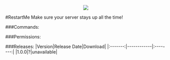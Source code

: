 <p align="center">
  <img src="https://raw.githubusercontent.com/Gamecrafter/PocketMine-Plugins/master/RestartMe/images/icon.png?raw=true"/>
</p>
#RestartMe
Make sure your server stays up all the time!

###Commands:

###Permissions:

###Releases:
|Version|Release Date|Download|
|:-------:|------------|:--------:|
|1.0.0|?|unavailable|
